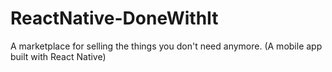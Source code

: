 # ReactNative-DoneWithIt
A marketplace for selling the things you don't need anymore. (A mobile app built with React Native)
